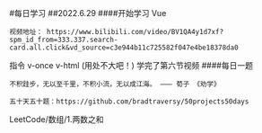 <!--
 * @Author: zhaowenhao zhaowenhao@riverroad.cn
 * @Date: 2022-06-29 21:34:08
 * @LastEditors: zhaowenhao zhaowenhao@riverroad.cn
 * @LastEditTime: 2022-06-29 23:01:59
 * @FilePath: \front-end-learning\note\DailyLearning.md
 * @Description:
 *
 * Copyright (c) 2022 by zhaowenhao zhaowenhao@riverroad.cn, All Rights Reserved.
-->

#每日学习
##2022.6.29 ####开始学习 Vue

```
视频地址： https://www.bilibili.com/video/BV1QA4y1d7xf?spm_id_from=333.337.search-card.all.click&vd_source=c3e944b11c725582f047e4be18378da0
```

指令 v-once v-html (用处不大吧！)
学完了第六节视频 ####每日一题

```
不积跬步，无以至千里，不积小流，无以成江海。 ——— 荀子 《劝学》
```

```
五十天五十题：https://github.com/bradtraversy/50projects50days
```

LeetCode/数组/1.两数之和
